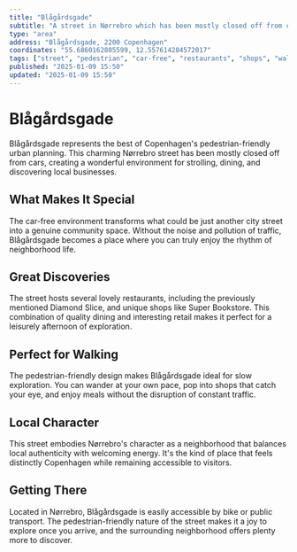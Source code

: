 ```yaml
---
title: "Blågårdsgade"
subtitle: "A street in Nørrebro which has been mostly closed off from cars with several lovely restaurants and shops like Super Bookstore."
type: "area"
address: "Blågårdsgade, 2200 Copenhagen"
coordinates: "55.6860162805599, 12.557614284572017"
tags: ["street", "pedestrian", "car-free", "restaurants", "shops", "walkable", "local"]
published: "2025-01-09 15:50"
updated: "2025-01-09 15:50"
---
```


# Blågårdsgade

Blågårdsgade represents the best of Copenhagen's pedestrian-friendly urban planning. This charming Nørrebro street has been mostly closed off from cars, creating a wonderful environment for strolling, dining, and discovering local businesses.

## What Makes It Special

The car-free environment transforms what could be just another city street into a genuine community space. Without the noise and pollution of traffic, Blågårdsgade becomes a place where you can truly enjoy the rhythm of neighborhood life.

## Great Discoveries

The street hosts several lovely restaurants, including the previously mentioned Diamond Slice, and unique shops like Super Bookstore. This combination of quality dining and interesting retail makes it perfect for a leisurely afternoon of exploration.

## Perfect for Walking

The pedestrian-friendly design makes Blågårdsgade ideal for slow exploration. You can wander at your own pace, pop into shops that catch your eye, and enjoy meals without the disruption of constant traffic.

## Local Character

This street embodies Nørrebro's character as a neighborhood that balances local authenticity with welcoming energy. It's the kind of place that feels distinctly Copenhagen while remaining accessible to visitors.

## Getting There

Located in Nørrebro, Blågårdsgade is easily accessible by bike or public transport. The pedestrian-friendly nature of the street makes it a joy to explore once you arrive, and the surrounding neighborhood offers plenty more to discover.
